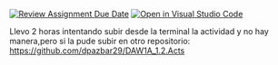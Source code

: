 [![Review Assignment Due Date](https://classroom.github.com/assets/deadline-readme-button-24ddc0f5d75046c5622901739e7c5dd533143b0c8e959d652212380cedb1ea36.svg)](https://classroom.github.com/a/iME0et2A)
[![Open in Visual Studio Code](https://classroom.github.com/assets/open-in-vscode-718a45dd9cf7e7f842a935f5ebbe5719a5e09af4491e668f4dbf3b35d5cca122.svg)](https://classroom.github.com/online_ide?assignment_repo_id=12280769&assignment_repo_type=AssignmentRepo)

Llevo 2 horas intentando subir desde la terminal la actividad y no hay manera,pero si la pude subir en otro repositorio:
https://github.com/dpazbar29/DAW1A_1.2.Acts
